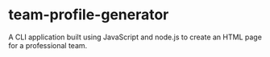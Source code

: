 # team-profile-generator
A CLI application built using JavaScript and node.js to create an HTML page for a professional team.
